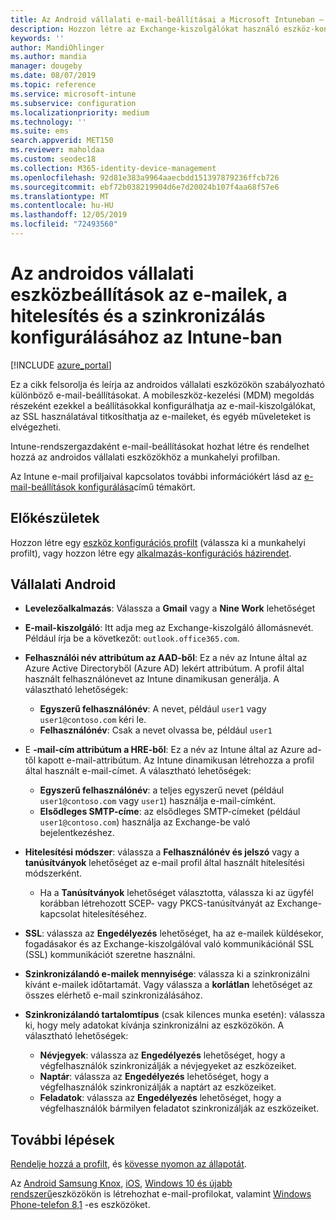 ```yaml
---
title: Az Android vállalati e-mail-beállításai a Microsoft Intuneban – Azure | Microsoft Docs
description: Hozzon létre az Exchange-kiszolgálókat használó eszköz-konfigurációs e-mail-profilokat, és kérje le az attribútumokat Azure Active Directory Engedélyezze az SSL-t vagy a SMIME, hitelesítse a felhasználókat tanúsítványokkal vagy felhasználónévvel/jelszóval, és szinkronizálja az e-maileket és az ütemezett adatokat az androidos munkahelyi profilok Microsoft Intune használatával.
keywords: ''
author: MandiOhlinger
ms.author: mandia
manager: dougeby
ms.date: 08/07/2019
ms.topic: reference
ms.service: microsoft-intune
ms.subservice: configuration
ms.localizationpriority: medium
ms.technology: ''
ms.suite: ems
search.appverid: MET150
ms.reviewer: maholdaa
ms.custom: seodec18
ms.collection: M365-identity-device-management
ms.openlocfilehash: 92d81e383a9964aaecbdd151397879236ffcb726
ms.sourcegitcommit: ebf72b038219904d6e7d20024b107f4aa68f57e6
ms.translationtype: MT
ms.contentlocale: hu-HU
ms.lasthandoff: 12/05/2019
ms.locfileid: "72493560"
---
```

# <a name="android-enterprise-device-settings-to-configure-email-authentication-and-synchronization-in-intune"></a>Az androidos vállalati eszközbeállítások az e-mailek, a hitelesítés és a szinkronizálás konfigurálásához az Intune-ban

[!INCLUDE [azure_portal](../includes/azure_portal.md)]

Ez a cikk felsorolja és leírja az androidos vállalati eszközökön szabályozható különböző e-mail-beállításokat. A mobileszköz-kezelési (MDM) megoldás részeként ezekkel a beállításokkal konfigurálhatja az e-mail-kiszolgálókat, az SSL használatával titkosíthatja az e-maileket, és egyéb műveleteket is elvégezheti.

Intune-rendszergazdaként e-mail-beállításokat hozhat létre és rendelhet hozzá az androidos vállalati eszközökhöz a munkahelyi profilban.

Az Intune e-mail profiljaival kapcsolatos további információkért lásd az [e-mail-beállítások konfigurálása](email-settings-configure.md)című témakört.

## <a name="before-you-begin"></a>Előkészületek

Hozzon létre egy [eszköz konfigurációs profilt](email-settings-configure.md#create-a-device-profile) (válassza ki a munkahelyi profilt), vagy hozzon létre egy [alkalmazás-konfigurációs házirendet](../apps/app-configuration-policies-use-android.md).

## <a name="android-enterprise"></a>Vállalati Android

- **Levelezőalkalmazás**: Válassza a **Gmail** vagy a **Nine Work** lehetőséget
- **E-mail-kiszolgáló**: Itt adja meg az Exchange-kiszolgáló állomásnevét. Például írja be a következőt: `outlook.office365.com`.
- **Felhasználói név attribútum az AAD-ből**: Ez a név az Intune által az Azure Active Directoryből (Azure AD) lekért attribútum. A profil által használt felhasználónevet az Intune dinamikusan generálja. A választható lehetőségek:

  - **Egyszerű felhasználónév**: A nevet, például `user1` vagy `user1@contoso.com` kéri le.
  - **Felhasználónév**: Csak a nevet olvassa be, például `user1`

- E **-mail-cím attribútum a HRE-ből**: Ez a név az Intune által az Azure ad-től kapott e-mail-attribútum. Az Intune dinamikusan létrehozza a profil által használt e-mail-címet. A választható lehetőségek:
  - **Egyszerű felhasználónév**: a teljes egyszerű nevet (például `user1@contoso.com` vagy `user1`) használja e-mail-címként.
  - **Elsődleges SMTP-címe**: az elsődleges SMTP-címeket (például `user1@contoso.com`) használja az Exchange-be való bejelentkezéshez.

- **Hitelesítési módszer**: válassza a **Felhasználónév és jelszó** vagy a **tanúsítványok** lehetőséget az e-mail profil által használt hitelesítési módszerként.
  - Ha a **Tanúsítványok** lehetőséget választotta, válassza ki az ügyfél korábban létrehozott SCEP- vagy PKCS-tanúsítványát az Exchange-kapcsolat hitelesítéséhez.
- **SSL**: válassza az **Engedélyezés** lehetőséget, ha az e-mailek küldésekor, fogadásakor és az Exchange-kiszolgálóval való kommunikációnál SSL (SSL) kommunikációt szeretne használni.
- **Szinkronizálandó e-mailek mennyisége**: válassza ki a szinkronizálni kívánt e-mailek időtartamát. Vagy válassza a **korlátlan** lehetőséget az összes elérhető e-mail szinkronizálásához.
- **Szinkronizálandó tartalomtípus** (csak kilences munka esetén): válassza ki, hogy mely adatokat kívánja szinkronizálni az eszközökön. A választható lehetőségek:
  - **Névjegyek**: válassza az **Engedélyezés** lehetőséget, hogy a végfelhasználók szinkronizálják a névjegyeket az eszközeiket.
  - **Naptár**: válassza az **Engedélyezés** lehetőséget, hogy a végfelhasználók szinkronizálják a naptárt az eszközeiket.
  - **Feladatok**: válassza az **Engedélyezés** lehetőséget, hogy a végfelhasználók bármilyen feladatot szinkronizálják az eszközeiket.

## <a name="next-steps"></a>További lépések

[Rendelje hozzá a profilt](device-profile-assign.md), és [kövesse nyomon az állapotát](device-profile-monitor.md).

Az [Android Samsung Knox](email-settings-android.md), [iOS](email-settings-ios.md), [Windows 10 és újabb rendszerű](email-settings-windows-10.md)eszközökön is létrehozhat e-mail-profilokat, valamint [Windows Phone-telefon 8,1](email-settings-windows-phone-8-1.md) -es eszközöket.
